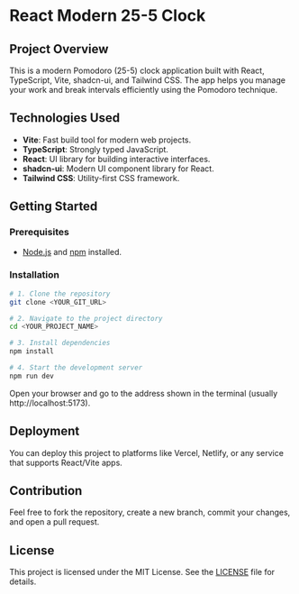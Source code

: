 # React Modern 25-5 Clock

## Project Overview

This is a modern Pomodoro (25-5) clock application built with React, TypeScript, Vite, shadcn-ui, and Tailwind CSS. The app helps you manage your work and break intervals efficiently using the Pomodoro technique.

## Technologies Used

- **Vite**: Fast build tool for modern web projects.
- **TypeScript**: Strongly typed JavaScript.
- **React**: UI library for building interactive interfaces.
- **shadcn-ui**: Modern UI component library for React.
- **Tailwind CSS**: Utility-first CSS framework.

## Getting Started

### Prerequisites

- [Node.js](https://nodejs.org/) and [npm](https://www.npmjs.com/) installed.

### Installation

```sh
# 1. Clone the repository
git clone <YOUR_GIT_URL>

# 2. Navigate to the project directory
cd <YOUR_PROJECT_NAME>

# 3. Install dependencies
npm install

# 4. Start the development server
npm run dev
```

Open your browser and go to the address shown in the terminal (usually http://localhost:5173).

## Deployment

You can deploy this project to platforms like Vercel, Netlify, or any service that supports React/Vite apps.

## Contribution

Feel free to fork the repository, create a new branch, commit your changes, and open a pull request.

## License

This project is licensed under the MIT License. See the [LICENSE](./LICENSE) file for details.
